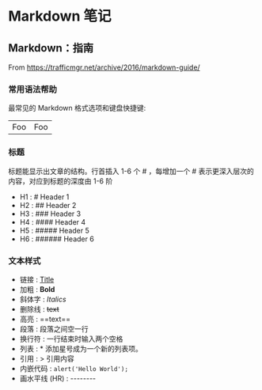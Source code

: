 
# Markdown 笔记

## Markdown：指南 
From <https://trafficmgr.net/archive/2016/markdown-guide/>

### 常用语法帮助
最常见的 Markdown 格式选项和键盘快捷键:

<table>
    <tr>
        <td>Foo</td>
        <td>Foo</td>
    </tr>
</table>

### 标题 
标题能显示出文章的结构。行首插入 1-6 个 # ，每增加一个 # 表示更深入层次的内容，对应到标题的深度由 1-6 阶
- H1 : # Header 1
- H2 : ## Header 2
- H3 : ### Header 3
- H4 : #### Header 4
- H5 : ##### Header 5
- H6 : ###### Header 6

### 文本样式
- 链接 : [Title](URL)
- 加粗 : **Bold**
- 斜体字 : *Italics*
- 删除线 : ~~text~~
- 高亮 : ==text==
- 段落 : 段落之间空一行
- 换行符 : 一行结束时输入两个空格
- 列表 : * 添加星号成为一个新的列表项。
- 引用 : > 引用内容
- 内嵌代码 :  `alert('Hello World');`
- 画水平线 (HR) : --------
